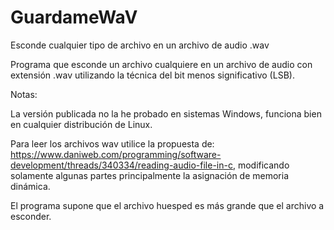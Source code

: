 # GuardameWaV
Esconde cualquier tipo de archivo en un archivo de audio .wav

Programa que esconde un archivo cualquiere en un archivo de audio con extensión .wav utilizando la técnica del bit menos significativo (LSB).

Notas:

  La versión publicada no la he probado en sistemas Windows, funciona bien en cualquier distribución de Linux.

  Para leer los archivos wav utilice la propuesta de: https://www.daniweb.com/programming/software-development/threads/340334/reading-audio-file-in-c, modificando solamente algunas partes principalmente la asignación de memoria dinámica.

  El programa supone que el archivo huesped es más grande que el archivo a esconder.

